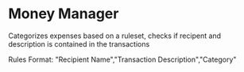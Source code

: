 # Money Manager

Categorizes expenses based on a ruleset, checks if recipent and description is contained in the transactions

Rules Format:
"Recipient Name","Transaction Description","Category"